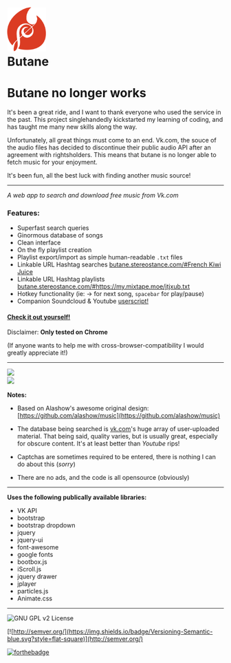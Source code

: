 <img src=https://raw.githubusercontent.com/Porco-Rosso/Butane/master/images/Logo.png width=90/><br>Butane
=====


# Butane no longer works

It's been a great ride, and I want to thank everyone who used the service in the past. This project singlehandedly kickstarted my learning of coding, and has taught me many new skills along the way. 

Unfortunately, all great things must come to an end. Vk.com, the souce of the audio files has decided to discontinue their public audio API after an agreement with rightsholders. This means that butane is no longer able to fetch music for your enjoyment.

It's been fun, all the best luck with finding another music source!

---
*A web app to search and download free music from Vk.com*

### Features:
* Superfast search queries
* Ginormous database of songs
* Clean interface
* On the fly playlist creation
* Playlist export/import as simple human-readable `.txt` files
* Linkable URL Hashtag searches <a href="https://rawgit.com/Porco-Rosso/Butane/master/index.html#French+Kiwi+Juice">butane.stereostance.com/#French Kiwi Juice</a>
* Linkable URL Hashtag playlists <a href="https://rawgit.com/Porco-Rosso/Butane/master/index.html#https://my.mixtape.moe/jtjxub.txt">butane.stereostance.com/#https://my.mixtape.moe/jtjxub.txt</a>
* Hotkey functionality (ie: → for next song, `spacebar` for play/pause)
* Companion Soundcloud & Youtube <a href="https://github.com/Porco-Rosso/Butane-userscript">userscript!</a>

[<h4>Check it out yourself!</h4>](https://rawgit.com/Porco-Rosso/Butane/master/index.html)

Disclaimer:
**Only tested on Chrome**

(If anyone wants to help me with cross-browser-compatibility I would greatly appreciate it!)
___
<img src="https://cloud.githubusercontent.com/assets/7024527/15350038/3cea14ac-1cd7-11e6-80b0-66c2bd91b187.png" width="780">
<br>
<img src="http://i.imgur.com/aiPjsPn.gif">

**Notes:**
- Based on Alashow's awesome original design: [https://github.com/alashow/music](https://github.com/alashow/music)


- The database being searched is [vk.com](https://vk.com)'s huge array of user-uploaded material. That being said, quality varies, but is usually great, especially for obscure content. It's at least better than *Youtube* rips!


- Captchas are sometimes required to be entered, there is nothing I can do about this (*sorry*)


- There are no ads, and the code is all opensource (obviously)

---
 **Uses the following publically available libraries:** 
 - VK API
 - bootstrap
 - bootstrap dropdown
 - jquery
 - jquery-ui
 - font-awesome
 - google fonts
 - bootbox.js
 - iScroll.js
 - jquery drawer
 - jplayer
 - particles.js
 - Animate.css
 
---
![GNU GPL v2 License](https://img.shields.io/badge/license-GNU%20GPL%20v2-brightgreen.svg?style=flat-square)

[![http://semver.org/](https://img.shields.io/badge/Versioning-Semantic-blue.svg?style=flat-square)](http://semver.org/)

 [![forthebadge](http://forthebadge.com/images/badges/built-with-love.svg)](http://forthebadge.com)



